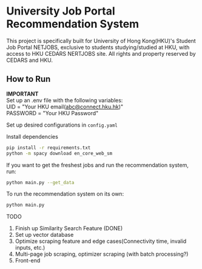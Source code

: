 # University Job Portal Recommendation System
This project is specifically built for University of Hong Kong(HKU)'s Student Job Portal NETJOBS, exclusive to students studying/studied at HKU, with access to HKU CEDARS NERTJOBS site. All rights and property reserved by CEDARS and HKU.

## How to Run
<strong>IMPORTANT</strong>  
Set up an .env file with the following variables:  
UID = "Your HKU email(abc@connect.hku.hk)"  
PASSWORD = "Your HKU Password"  

Set up desired configurations in ```config.yaml```  

Install dependencies
```bash
pip install -r requirements.txt
python -m spacy download en_core_web_sm
```


If you want to get the freshest jobs and run the recommendation system, run:
```bash
python main.py --get_data
```

To run the recommendation system on its own:
```bash
python main.py
```


TODO
1. Finish up Similarity Search Feature (DONE)
2. Set up vector database
3. Optimize scraping feature and edge cases(Connectivity time, invalid inputs, etc.)
4. Multi-page job scraping, optimizer scraping (with batch processing?)
5. Front-end
